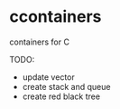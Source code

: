 # ccontainers
containers for C

TODO:

- update vector
- create stack and queue
- create red black tree
